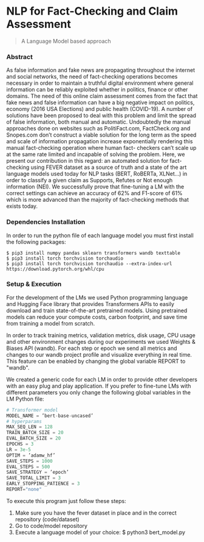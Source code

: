 # NLP for Fact-Checking and Claim Assessment
> A Language Model based approach
### Abstract
As false information and fake news are propagating throughout the internet and social networks, the need of fact-checking operations becomes necessary in order to maintain a truthful digital environment where general information can be reliably exploited whether in politics, finance or other domains.
The need of this online claim assessment comes from the fact that fake news and false information can have a big negative impact on politics, economy (2016 USA Elections) and public health (COVID-19).
A number of solutions have been proposed to deal with this problem and limit the spread of false information, both manual and automatic. Undoubtedly the manual approaches done on websites such as PolitiFact.com, FactCheck.org and Snopes.com don’t construct a viable solution for the long term as the speed and scale of information propagation increase exponentially rendering this manual fact-checking operation where human fact- checkers can’t scale up at the same rate limited and incapable of solving the problem.
Here, we present our contribution in this regard: an automated solution for fact-checking using FEVER dataset as a source of truth and a state of the art language models used today for NLP tasks (BERT, RoBERTa, XLNet...) in order to classify a given claim as Supports, Refutes or Not enough information (NEI). We successfully prove that fine-tuning a LM with the correct settings can achieve an accuracy of 62% and F1-score of 61% which is more advanced than the majority of fact-checking methods that exists today.

### Dependencies Installation
In order to run the python file of each language model you must first install the following packages:

```shell
$ pip3 install numpy pandas sklearn transformers wandb texttable
$ pip3 install torch torchvision torchaudio
$ pip3 install torch torchvision torchaudio --extra-index-url https://download.pytorch.org/whl/cpu
```


### Setup & Execution
For the development of the LMs we used Python programming language and Hugging Face library that provides Transformers APIs to easily download and train state-of-the-art pretrained models. Using pretrained models can reduce your compute costs, carbon footprint, and save time from training a model from scratch.

In order to track training metrics, validation metrics, disk usage, CPU usage and other environment changes during our experiments we used Weights & Biases API (wandb). For each step or epoch we send all metrics and changes to our wandb project profile and visualize everything in real time. This feature can be enabled by changing the global variable REPORT to "wandb".

We created a generic code for each LM in order to provide other developers with an easy plug and play application. If you prefer to fine-tune LMs with different parameters you only change the following global variables in the LM Python file:

```python
# Transformer model
MODEL_NAME = ’bert-base-uncased’
# hyperparams
MAX_SEQ_LEN = 128
TRAIN_BATCH_SIZE = 20
EVAL_BATCH_SIZE = 20
EPOCHS = 3
LR = 3e-5
OPTIM = ’adamw_hf’
SAVE_STEPS = 1000
EVAL_STEPS = 500
SAVE_STRATEGY = ’epoch’
SAVE_TOTAL_LIMIT = 3
EARLY_STOPPING_PATIENCE = 3
REPORT="none"
```

To execute this program just follow these steps:

1. Make sure you have the fever dataset in place and in the correct repository (code/dataset)
2. Go to code/model repository
3. Execute a language model of your choice: $ python3 bert_model.py
